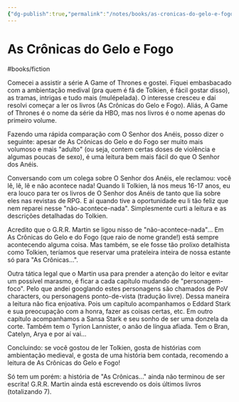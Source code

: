 ```yaml
---
{"dg-publish":true,"permalink":"/notes/books/as-cronicas-do-gelo-e-fogo/","dgHomeLink":true,"dgPassFrontmatter":false,"dgShowBacklinks":true,"dgShowLocalGraph":false}
---
```



# As Crônicas do Gelo e Fogo

#books/fiction 

Comecei a assistir a série A Game of Thrones e gostei. Fiquei embasbacado com a ambientação medival (pra quem é fã de Tolkien, é fácil gostar disso), as tramas, intrigas e tudo mais (mulépelada). O interesse cresceu e daí resolvi começar a ler os livros (As Crônicas do Gelo e Fogo). Aliás, A Game of Thrones é o nome da série da HBO, mas nos livros é o nome apenas do primeiro volume.

Fazendo uma rápida comparação com O Senhor dos Anéis, posso dizer o seguinte: apesar de As Crônicas do Gelo e do Fogo ser muito mais volumoso e mais "adulto" (ou seja, contem certas doses de violência e algumas poucas de sexo), é uma leitura bem mais fácil do que O Senhor dos Anéis.

Conversando com um colega sobre O Senhor dos Anéis, ele reclamou: você lê, lê, lê e não acontece nada! Quando li Tolkien, lá nos meus 16-17 anos, eu era louco para ter os livros de O Senhor dos Anéis de tanto que lia sobre eles nas revistas de RPG. E aí quando tive a oportunidade eu li tão feliz que nem reparei nesse "não-acontece-nada". Simplesmente curti a leitura e as descrições detalhadas do Tolkien.

Acredito que o G.R.R. Martin se ligou nisso de "não-acontece-nada"... Em As Crônicas do Gelo e do Fogo (que raio de nome grande!) está sempre acontecendo alguma coisa. Mas também, se ele fosse tão prolixo detalhista como Tolkien, teríamos que reservar uma prateleira inteira de nossa estante só para "As Crônicas...".

Outra tática legal que o Martin usa para prender a atenção do leitor e evitar um possível marasmo, é ficar a cada capítulo mudando de "personagem-foco". Pelo que andei googlando estes personagens são chamados de PoV characters, ou personagens ponto-de-vista (tradução livre). Dessa maneira a leitura não fica enjoativa. Pois um capítulo acompanhamos o Eddard Stark e sua preocupação com a honra, fazer as coisas certas, etc. Em outro capítulo acompanhamos a Sansa Stark e seu sonho de ser uma donzela da corte. Também tem o Tyrion Lannister, o anão de língua afiada. Tem o Bran, Catelyn, Arya e por aí vai...

Concluindo: se você gostou de ler Tolkien, gosta de histórias com ambientação medieval, e gosta de uma história bem contada, recomendo a leitura de As Crônicas do Gelo e Fogo!

Só tem um porém: a história de "As Crônicas..." ainda não terminou de ser escrita! G.R.R. Martin ainda está escrevendo os dois últimos livros (totalizando 7).